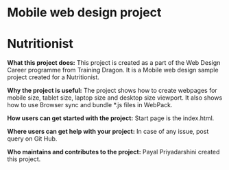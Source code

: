 # Mobile web design project
# Nutritionist


**What this project does:**
This project is created as a part of the Web Design Career programme from Training Dragon. It is a Mobile web design sample project created for a Nutritionist.

**Why the project is useful:**
The project shows how to create webpages for mobile size, tablet size, laptop size and desktop size viewport. It also shows how to use Browser sync and bundle *.js files in WebPack.

**How users can get started with the project:**
Start page is the index.html.

**Where users can get help with your project:**
In case of any issue, post query on Git Hub.

**Who maintains and contributes to the project:**
Payal Priyadarshini created this project.
